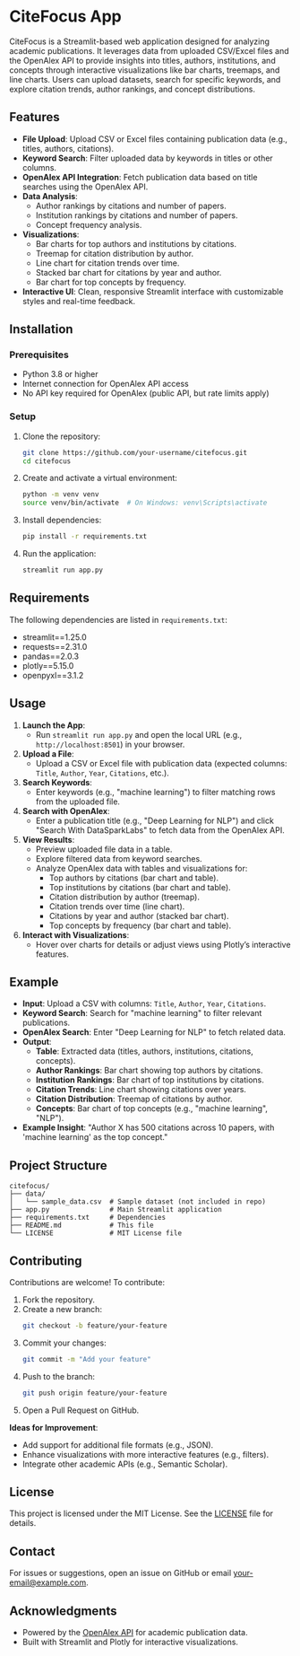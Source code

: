 # CiteFocus App

CiteFocus is a Streamlit-based web application designed for analyzing academic publications. It leverages data from uploaded CSV/Excel files and the OpenAlex API to provide insights into titles, authors, institutions, and concepts through interactive visualizations like bar charts, treemaps, and line charts. Users can upload datasets, search for specific keywords, and explore citation trends, author rankings, and concept distributions.

## Features
- **File Upload**: Upload CSV or Excel files containing publication data (e.g., titles, authors, citations).
- **Keyword Search**: Filter uploaded data by keywords in titles or other columns.
- **OpenAlex API Integration**: Fetch publication data based on title searches using the OpenAlex API.
- **Data Analysis**:
  - Author rankings by citations and number of papers.
  - Institution rankings by citations and number of papers.
  - Concept frequency analysis.
- **Visualizations**:
  - Bar charts for top authors and institutions by citations.
  - Treemap for citation distribution by author.
  - Line chart for citation trends over time.
  - Stacked bar chart for citations by year and author.
  - Bar chart for top concepts by frequency.
- **Interactive UI**: Clean, responsive Streamlit interface with customizable styles and real-time feedback.

## Installation

### Prerequisites
- Python 3.8 or higher
- Internet connection for OpenAlex API access
- No API key required for OpenAlex (public API, but rate limits apply)

### Setup
1. Clone the repository:
   ```bash
   git clone https://github.com/your-username/citefocus.git
   cd citefocus
   ```
2. Create and activate a virtual environment:
   ```bash
   python -m venv venv
   source venv/bin/activate  # On Windows: venv\Scripts\activate
   ```
3. Install dependencies:
   ```bash
   pip install -r requirements.txt
   ```
4. Run the application:
   ```bash
   streamlit run app.py
   ```

## Requirements
The following dependencies are listed in `requirements.txt`:
- streamlit==1.25.0
- requests==2.31.0
- pandas==2.0.3
- plotly==5.15.0
- openpyxl==3.1.2

## Usage
1. **Launch the App**:
   - Run `streamlit run app.py` and open the local URL (e.g., `http://localhost:8501`) in your browser.
2. **Upload a File**:
   - Upload a CSV or Excel file with publication data (expected columns: `Title`, `Author`, `Year`, `Citations`, etc.).
3. **Search Keywords**:
   - Enter keywords (e.g., "machine learning") to filter matching rows from the uploaded file.
4. **Search with OpenAlex**:
   - Enter a publication title (e.g., "Deep Learning for NLP") and click "Search With DataSparkLabs" to fetch data from the OpenAlex API.
5. **View Results**:
   - Preview uploaded file data in a table.
   - Explore filtered data from keyword searches.
   - Analyze OpenAlex data with tables and visualizations for:
     - Top authors by citations (bar chart and table).
     - Top institutions by citations (bar chart and table).
     - Citation distribution by author (treemap).
     - Citation trends over time (line chart).
     - Citations by year and author (stacked bar chart).
     - Top concepts by frequency (bar chart and table).
6. **Interact with Visualizations**:
   - Hover over charts for details or adjust views using Plotly’s interactive features.

## Example
- **Input**: Upload a CSV with columns: `Title`, `Author`, `Year`, `Citations`.
- **Keyword Search**: Search for "machine learning" to filter relevant publications.
- **OpenAlex Search**: Enter "Deep Learning for NLP" to fetch related data.
- **Output**:
  - **Table**: Extracted data (titles, authors, institutions, citations, concepts).
  - **Author Rankings**: Bar chart showing top authors by citations.
  - **Institution Rankings**: Bar chart of top institutions by citations.
  - **Citation Trends**: Line chart showing citations over years.
  - **Citation Distribution**: Treemap of citations by author.
  - **Concepts**: Bar chart of top concepts (e.g., "machine learning", "NLP").
- **Example Insight**: "Author X has 500 citations across 10 papers, with 'machine learning' as the top concept."

## Project Structure
```
citefocus/
├── data/
│   └── sample_data.csv  # Sample dataset (not included in repo)
├── app.py               # Main Streamlit application
├── requirements.txt     # Dependencies
├── README.md            # This file
└── LICENSE              # MIT License file
```

## Contributing
Contributions are welcome! To contribute:
1. Fork the repository.
2. Create a new branch:
   ```bash
   git checkout -b feature/your-feature
   ```
3. Commit your changes:
   ```bash
   git commit -m "Add your feature"
   ```
4. Push to the branch:
   ```bash
   git push origin feature/your-feature
   ```
5. Open a Pull Request on GitHub.

**Ideas for Improvement**:
- Add support for additional file formats (e.g., JSON).
- Enhance visualizations with more interactive features (e.g., filters).
- Integrate other academic APIs (e.g., Semantic Scholar).

## License
This project is licensed under the MIT License. See the [LICENSE](LICENSE) file for details.

## Contact
For issues or suggestions, open an issue on GitHub or email your-email@example.com.

## Acknowledgments
- Powered by the [OpenAlex API](https://docs.openalex.org/) for academic publication data.
- Built with Streamlit and Plotly for interactive visualizations.